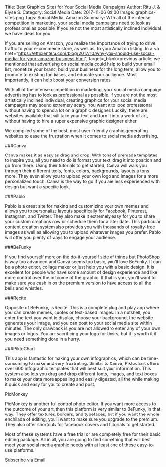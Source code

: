 Title: Best Graphics Sites for Your Social Media Campaigns
Author: Ritu J. & Elyse S.
Category: Social Media
Date: 2017-11-06 09:00
Image: graphics-sites.png
Tags: Social Media, Amazon
Summary: With all of the intense competition in marketing, your social media campaigns need to look as professional as possible. If you're not the most artistically inclined individual we have ideas for you.

If you are selling on Amazon, you realize the importance of trying to drive traffic to your e-commerce store, as well as, to your Amazon listing. In a <a href="https://efficientera.com/blog/2017/10/why-you-should-use-social-media-for-your-amazon-business.html", target=_blank>previous article</a>, we mentioned that advertising on social media could help to build your email list, monetize your brand, build your business for the long term, allow you to promote to existing fan bases, and educate your audience. Most importantly, it can help boost your conversion rates.

With all of the intense competition in marketing, your social media campaign advertising has to look as professional as possible. If you are not the most artistically inclined individual, creating graphics for your social media campaigns may sound extremely scary. You want it to look professional without having to spend a lot on a graphic designer. Luckily, there are websites available that will take your text and turn it into a work of art, without having to hire a super expensive graphic designer either.

We compiled some of the best, most user-friendly graphic generating websites to ease the frustration when it comes to social media advertising.

###Canva

Canva makes it as easy as drag and drop. With tons of premade templates to inspire you, all you need to do is format your text, drag it into position and go from there. Using their tutorials to get started, Canva will walk you through their different tools, fonts, colors, backgrounds, layouts a tons more. They even allow you to upload your own logo and images for a more personalized touch. Canva is the way to go if you are less experienced with design but want a specific look.

###Pablo

Pablo is a great site for making and customizing your own memes and allows you to personalize layouts specifically for Facebook, Pinterest, Instagram, and Twitter. They also make it extremely easy for you to share your custom creations now or schedule them for a later date. This particular content creation system also provides you with thousands of royalty-free images as well as allowing you to upload whatever images you prefer. Pablo will offer you plenty of ways to engage your audience.

###BeFunky

If you find yourself more on the do-it-yourself side of things but PhotoShop is way too advanced and Canva seems too basic, you’ll love BeFunky. It can be a photo editor, collage maker or just help you with a basic design. It is excellent for people who have some amount of design experience and like more control over the outcome of the graphic. If that is you, you’ll want to make sure you cash in on the premium version to have access to all the bells and whistles.

###Recite

Opposite of BeFunky, is Recite. This is a complete plug and play app where you can create memes, quotes or text-based images. In a nutshell, you enter the text you want to display, choose your background, the website generates your image, and you can post to your social media site within minutes. The only drawback is you are not allowed to enter any of your own images or logos. You are sacrificing your logo for theirs, but it is worth it if you need something done in a hurry.

###PiktoChart

This app is fantastic for making your own infographics, which can be time-consuming to make and very frustrating. Similar to Canva, Piktochart offers over 600 infographic templates that will best suit your information. This system also lets you drag and drop different fonts, images, and text boxes to make your data more appealing and easily digested, all the while making it quick and easy for you to create and post.

PicMonkey

PicMonkey is another full control photo editor. If you want more access to the outcome of your art, then this platform is very similar to BeFunky, in that way. They offer textures, borders, and typefaces, but if you want the whole enchilada of editing, you’ll want to make sure you upgrade to the premium. They also offer shortcuts for facebook covers and tutorials to get started.

Most of these systems have a free trial or are completely free for their basic editing package. All in all, you are going to find something that will best meet your social media graphic needs with at least one of these easy-to-use platforms.


<a class="btn btn-primary" href="https://efficientera.leadpages.co/leadbox/121f91a73f72a2%3A12c54680e746dc/5687539843203072/" target="_blank">Subscribe via Email</a><script data-leadbox="121f91a73f72a2:12c54680e746dc" data-url="https://efficientera.leadpages.co/leadbox/121f91a73f72a2%3A12c54680e746dc/5687539843203072/" data-config="%7B%7D" type="text/javascript" src="https://efficientera.leadpages.co/leadbox-1468522675.js"></script>




